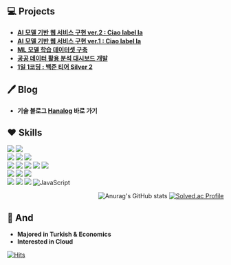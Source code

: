 ## :computer: Projects
- **[AI 모델 기반 웹 서비스 구현  ver.2 : Ciao label la](https://github.com/hanna-joo/PJT_Ciaolabella2)**
- **[AI 모델 기반 웹 서비스 구현  ver.1 : Ciao label la](https://github.com/hanna-joo/PJT_Ciaolabella1)**
- **[ML 모델 학습 데이터셋 구축](https://github.com/hanna-joo/PJT_SeoulBike)**
- **[공공 데이터 활용 분석 대시보드 개발](https://github.com/hanna-joo/PJT_SeoulLibrary)**
- **[1일 1코딩 : 백준 티어 Silver 2](https://github.com/hanna-joo/Self_Coding)**

## :pen: Blog
- **기술 블로그 [Hanalog](https://hanalog.github.io/) 바로 가기**


## :heart: Skills
<div align="left">
  
<img src="https://img.shields.io/badge/Python-3766AB.svg?style=flat&logo=Python&logoColor=white"/> <img src="https://img.shields.io/badge/SQL-E25A1C.svg?style=flat&logo=mysql&logoColor=white"/> <br>
<img src="https://img.shields.io/badge/MySQL-4479A1?style=flat&logo=mysql&logoColor=white"/> <img src="https://img.shields.io/badge/MongoDB-47A248?style=flat&logo=mongodb&logoColor=white"/> <img src="https://img.shields.io/badge/Redis-DC382D?style=flat&logo=redis&logoColor=white"/> <br>
<img src="https://img.shields.io/badge/Spark-E25A1C.svg?style=flat&logo=apache-spark&logoColor=white"/> <img src="https://img.shields.io/badge/Hadoop-66CCFF?style=flat&logo=apache-hadoop&logoColor=black"/> <img src="https://img.shields.io/badge/Elasticsearch-005571?style=flat&logo=elasticsearch&logoColor=white"/> <img src="https://img.shields.io/badge/Kafka-231F20?style=flat&logo=apache-kafka&logoColor=white"/> <img src="https://img.shields.io/badge/Airflow-017CEE?style=flat&logo=apache-airflow&logoColor=white"/> <br>
<img src="https://img.shields.io/badge/Kibana-005571?style=flat&logo=kibana&logoColor=white"/> <img src="https://img.shields.io/badge/Streamlit-FF4B4B?style=flat&logo=streamlit&logoColor=white"/> <img src="https://img.shields.io/badge/Plotly-3F4F75?style=flat&logo=plotly&logoColor=white"/> <br>
<img src ="https://img.shields.io/badge/AWS EC2-FF9900.svg?&style=flat&logo=amazon-ec2&logoColor=white"/> <img src ="https://img.shields.io/badge/Ubuntu-E95420?&style=flat&logo=ubuntu&logoColor=white"/> <img src ="https://img.shields.io/badge/Django-092E20.svg?&style=flat&logo=Django&logoColor=white"/> <img alt="JavaScript" src ="https://img.shields.io/badge/JavaScript-F7DF1E?&style=flat&logo=javascript&logoColor=white"/>
  
</div>

<div align="right">
  
![Anurag's GitHub stats](https://github-readme-stats.vercel.app/api?username=hanna-joo&hide=stars&show_icons=true)
[![Solved.ac Profile](http://mazassumnida.wtf/api/v2/generate_badge?boj=codcod)](https://solved.ac/codcod/)

</div>
  
## 💪 And
- **Majored in Turkish & Economics**
- **Interested in Cloud**

  
[![Hits](https://hits.seeyoufarm.com/api/count/incr/badge.svg?url=https%3A%2F%2Fgithub.com%2Fhanna-joo%2Fhit-counter&count_bg=%23F1C50C&title_bg=%23555555&icon=furrynetwork.svg&icon_color=%23F1C50C&title=hits&edge_flat=false)](https://hits.seeyoufarm.com)                  


